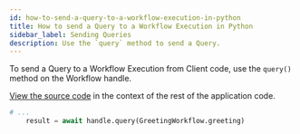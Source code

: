 ```yaml
---
id: how-to-send-a-query-to-a-workflow-execution-in-python
title: How to send a Query to a Workflow Execution in Python
sidebar_label: Sending Queries
description: Use the `query` method to send a Query.
---
```


<!-- DO NOT EDIT THIS FILE DIRECTLY.
THIS FILE IS GENERATED from https://github.com/temporalio/documentation/blob/main/sample-apps/python/query_your_workflow/query_dacx.py. -->

To send a Query to a Workflow Execution from Client code, use the `query()` method on the Workflow handle.

<div class="copycode-notice-container"><a href="https://github.com/temporalio/documentation/blob/main/sample-apps/python/query_your_workflow/query_dacx.py">View the source code</a> in the context of the rest of the application code.</div>

```python
# ...
    result = await handle.query(GreetingWorkflow.greeting)
```
